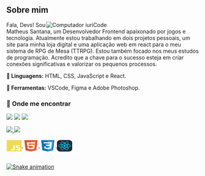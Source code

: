 ## Sobre mim

<img src="https://raw.githubusercontent.com/MicaelliMedeiros/micaellimedeiros/master/image/computer-illustration.png" min-width="400px" max-width="400px" width="400px" align="right" alt="Computador iuriCode">

<p align="left"> 
  Fala, Devs! Sou Matheus Santana, um Desenvolvedor Frontend apaixonado por jogos e tecnologia. Atualmente estou trabalhando em dois projetos pessoais, um site para minha loja digital e uma aplicação web em react para o meu sistema de RPG de Mesa (TTRPG). Estou também focado nos meus estudos de programação. Acredito que a chave para o sucesso esteja em criar conexões significativas e valorizar os pequenos processos.
</p>

<p align="left">
  <strong>🦄 Linguagens:</strong> HTML, CSS, JavaScript e React.
</p>

<p align="left">
  <strong>💼 Ferramentas:</strong> VSCode, Figma e Adobe Photoshop.
</p>

### 💌 Onde me encontrar 

  
  <a href="https://instagram.com/omatheusant" target="_blank"><img src="https://img.shields.io/badge/-Instagram-%23E4405F?style=for-the-badge&logo=instagram&logoColor=white" target="_blank"></a>
  <a href = "mailto:santalvesmatheus@gmail.com"><img src="https://img.shields.io/badge/-Gmail-%23333?style=for-the-badge&logo=gmail&logoColor=white" target="_blank"></a>
  <a href="https://www.linkedin.com/in/omatheussant" target="_blank"><img src="https://img.shields.io/badge/-LinkedIn-%230077B5?style=for-the-badge&logo=linkedin&logoColor=white" target="_blank"></a> 



 <div>
   <a href="https://github.com/omatheusant">
   <img height="180em" src="https://github-readme-stats.vercel.app/api?username=omatheusant&show_icons=true&theme=synthwave&include_all_commits=true&count_private=true"/>
   <img height="180em" src="https://github-readme-stats.vercel.app/api/top-langs/?username=omatheusant&layout=compact&langs_count=6&theme=synthwave"/>

</div>
<div style="display: inline_block"><br>
  <img align="center" alt="Js" height="30" width="40" src="https://raw.githubusercontent.com/devicons/devicon/master/icons/javascript/javascript-plain.svg">
  <img align="center" alt="HTML" height="30" width="40" src="https://raw.githubusercontent.com/devicons/devicon/master/icons/html5/html5-original.svg">
  <img align="center" alt="CSS" height="30" width="40" src="https://raw.githubusercontent.com/devicons/devicon/master/icons/css3/css3-original.svg">
 <img align="center" alt="React" height="30" width="40" src="https://raw.githubusercontent.com/tandpfun/skill-icons/59059d9d1a2c092696dc66e00931cc1181a4ce1f/icons/React-Dark.svg">
</div>
 
 <br>
  
<div> 
  
![Snake animation](https://github.com/{{omatheusant}}/{{omatheusant}}/blob/output/github-contribution-grid-snake.svg)

</div>
